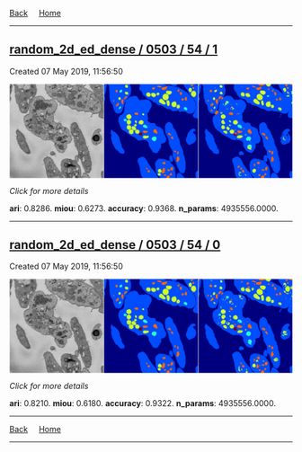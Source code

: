 
[Back](..)&nbsp;&nbsp;&nbsp;&nbsp;&nbsp;[Home](https://leapmanlab.github.io/snapshots)

---

<div class="summary"><a href="1"><h2>random_2d_ed_dense / 0503 / 54 / 1</h2></a><p>Created 07 May 2019, 11:56:50
</p><a href="1"><img src="1/media/summary.png" align="center"></a><p>
<i>Click for more details</i>
</p></div>

**ari**: 0.8286. **miou**: 0.6273. **accuracy**: 0.9368. **n_params**: 4935556.0000. 

---

<div class="summary"><a href="0"><h2>random_2d_ed_dense / 0503 / 54 / 0</h2></a><p>Created 07 May 2019, 11:56:50
</p><a href="0"><img src="0/media/summary.png" align="center"></a><p>
<i>Click for more details</i>
</p></div>

**ari**: 0.8210. **miou**: 0.6180. **accuracy**: 0.9322. **n_params**: 4935556.0000. 

---

[Back](..)&nbsp;&nbsp;&nbsp;&nbsp;&nbsp;[Home](https://leapmanlab.github.io/snapshots)

---